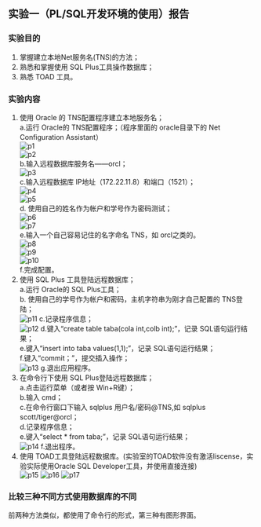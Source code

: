 ## 实验一（PL/SQL开发环境的使用）报告  

### 实验目的  
1. 掌握建立本地Net服务名(TNS)的方法；  
2. 熟悉和掌握使用 SQL Plus工具操作数据库；  
3. 熟悉 TOAD 工具。  

### 实验内容  
1. 使用 Oracle 的 TNS配置程序建立本地服务名；  
a.运行 Oracle的 TNS配置程序；（程序里面的 oracle目录下的 Net Configuration Assistant）  
![p1](1_1.png)  
![p2](1_2.png)  
b.输入远程数据库服务名——orcl；  
![p3](1_3.png)  
c.输入远程数据库 IP地址（172.22.11.8）和端口（1521）；  
![p4](1_4.png)  
![p5](1_5.png)  
d. 使用自己的姓名作为帐户和学号作为密码测试；  
![p6](1_6.png)  
![p7](1_7.png)  
e.输入一个自己容易记住的名字命名 TNS，如 orcl之类的。  
![p8](1_8.png)  
![p9](1_9.png)  
![p10](1_10.png)  
f.完成配置。  
2. 使用 SQL Plus 工具登陆远程数据库；  
a.运行 Oracle的 SQL Plus工具；  
b. 使用自己的学号作为帐户和密码，主机字符串为刚才自己配置的 TNS登陆；  
![p11](2_b.png)
c.记录程序信息；  
![p12](2_c.png)
d.键入“create table taba(cola int,colb int);”，记录 SQL语句运行结果；  
e.键入“insert into taba values(1,1);”，记录 SQL语句运行结果；  
f.键入“commit；”，提交插入操作；  
![p13](2_d_e_f.png)
g.退出应用程序。  
3. 在命令行下使用 SQL Plus登陆远程数据库；  
a.点击运行菜单（或者按 Win+R键）；  
b.输入 cmd；  
c.在命令行窗口下输入 sqlplus 用户名/密码@TNS,如 sqlplus scott/tiger@orcl；  
d.记录程序信息；  
e.键入“select * from taba;”，记录 SQL语句运行结果；  
![p14](3_c_d_e.png)
f.退出程序。  
4. 使用 TOAD工具登陆远程数据库。(实验室的TOAD软件没有激活liscense，实验实际使用Oracle SQL Developer工具，并使用直接连接)  
![p15](4_1.png)
![p16](4_2.png)
![p17](4_3.png)

### 比较三种不同方式使用数据库的不同  
前两种方法类似，都使用了命令行的形式，第三种有图形界面。